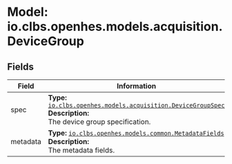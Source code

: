# Model: io.clbs.openhes.models.acquisition.DeviceGroup

## Fields

| Field | Information |
| --- | --- |
| spec | <b>Type:</b> [`io.clbs.openhes.models.acquisition.DeviceGroupSpec`](model-io-clbs-openhes-models-acquisition-devicegroupspec.md)<br><b>Description:</b><br>The device group specification. |
| metadata | <b>Type:</b> [`io.clbs.openhes.models.common.MetadataFields`](model-io-clbs-openhes-models-common-metadatafields.md)<br><b>Description:</b><br>The metadata fields. |

